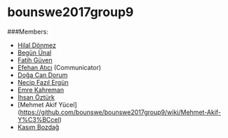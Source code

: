 # bounswe2017group9

###Members:
* [Hilal Dönmez](https://github.com/bounswe/bounswe2017group9/wiki/Hilal-D%C3%B6nmez)
* [Begün Ünal](https://github.com/bounswe/bounswe2017group9/wiki/Beg%C3%BCn-%C3%9Cnal)
* [Fatih Güven](https://github.com/bounswe/bounswe2017group9/wiki/Fatih-G%C3%BCven)
* [Efehan Atıcı](https://github.com/bounswe/bounswe2017group9/wiki/Efehan-At%C4%B1c%C4%B1) (Communicator)
* [Doğa Can Dorum](https://github.com/bounswe/bounswe2017group9/wiki/Do%C4%9Fa-Can-Dorum)
* [Necip Fazıl Ergün](https://github.com/bounswe/bounswe2017group9/wiki/Necip-Faz%C4%B1l-Erg%C3%BCn)
* [Emre Kahreman](https://github.com/bounswe/bounswe2017group9/wiki/Emre-Kahreman)
* [İhsan Öztürk](https://github.com/bounswe/bounswe2017group9/wiki/%C4%B0hsan-%C3%96zt%C3%BCrk)
* [Mehmet Akif Yücel] (https://github.com/bounswe/bounswe2017group9/wiki/Mehmet-Akif-Y%C3%BCcel)  
* [Kasım Bozdağ](https://github.com/bounswe/bounswe2017group9/wiki/Kas%C4%B1m-Bozda%C4%9F)
